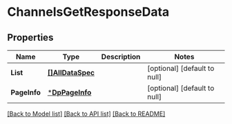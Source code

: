 # ChannelsGetResponseData

## Properties
Name | Type | Description | Notes
------------ | ------------- | ------------- | -------------
**List** | [**[]AllDataSpec**](all_data_spec.md) |  | [optional] [default to null]
**PageInfo** | [***DpPageInfo**](dp_page_info.md) |  | [optional] [default to null]

[[Back to Model list]](../README.md#documentation-for-models) [[Back to API list]](../README.md#documentation-for-api-endpoints) [[Back to README]](../README.md)


